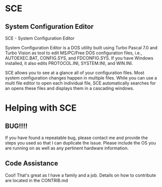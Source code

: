 # SCE
## System Configuration Editor

SCE - System Configuration Editor

System Configuration Editor is a DOS utility built using Turbo Pascal
7.0 and Turbo Vision as tool to edit MS/PC/Free DOS configuration files,
i.e., AUTOEXEC.BAT, CONFIG.SYS, and FDCONFIG.SYS. If you have Windows installed, 
it also edits PROTOCOL.INI, SYSTEM.INI, and WIN.INI.

SCE allows you to see at a glance all of your configuration files. Most
system configuration changes happen in multiple files. While you can use
a multi file editor to open each individual file, SCE automatically
searches for an opens these files and displays them in a cascading
windows.

# Helping with SCE

## BUG!!!!

If you have found a repeatable bug, please contact me and provide the
steps you used so that I can duplicate the issue. Please include the OS
you are running on as well as any pertinent hardware information.

## Code Assistance

Cool! That's great as I have a family and a job. Details on how to
contribute are located in the CONTRIB.md

